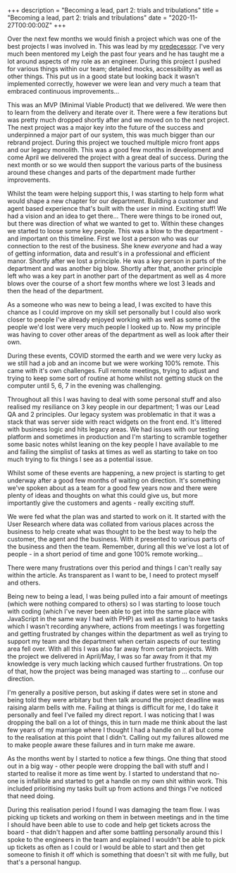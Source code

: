 
+++
description = "Becoming a lead, part 2: trials and tribulations"
title = "Becoming a lead, part 2: trials and tribulations"
date = "2020-11-27T00:00:00Z"
+++

Over the next few months we would finish a project which was one of the best projects I was involved in. This was lead by my [predecessor](https://www.linkedin.com/in/leigh-mills-606b8b68/). I've very much been mentored my Leigh the past four years and he has taught me a lot around aspects of my role as an engineer. During this project I pushed for various things within our team; detailed mocks, accessibility as well as other things. This put us in a good state but looking back it wasn't implemented correctly, however we were lean and very much a team that embraced continuous improvements...

This was an MVP (Minimal Viable Product) that we delivered. We were then to learn from the delivery and iterate over it. There were a few iterations but was pretty much dropped shortly after and we moved on to the next project. The next project was a major key into the future of the success and underpinned a major part of our system, this was much bigger than our rebrand project. During this project we touched multiple micro front apps and our legacy monolith. This was a good few months in development and come April we delivered the project with a great deal of success. During the next month or so we would then support the various parts of the business around these changes and parts of the department made further improvements.

Whilst the team were helping support this, I was starting to help form what would shape a new chapter for our department. Building a customer and agent based experience that's built with the user in mind. Exciting stuff! We had a vision and an idea to get there... There were things to be ironed out, but there was direction of what we wanted to get to. Within these changes we started to loose some key people. This was a blow to the department - and important on this timeline. First we lost a person who was our connection to the rest of the business. She knew _everyone_ and had a way of getting information, data and result's in a professional and efficient manor. Shortly after we lost a principle. He was a key person in parts of the department and was another big blow. Shortly after that, another principle left who was a key part in another part of the department as well as 4 more blows over the course of a short few months where we lost 3 leads and then the head of the department.

As a someone who was new to being a lead, I was excited to have this chance as I could improve on my skill set personally but I could also work closer to people I've already enjoyed working with as well as some of the people we'd lost were very much people I looked up to. Now my principle was having to cover other areas of the department as well as look after their own. 

During these events, COVID stormed the earth and we were very lucky as we still had a job and an income but we were working 100% remote. This came with it's own challenges. Full remote meetings, trying to adjust and trying to keep some sort of routine at home whilst not getting stuck on the computer until 5, 6, 7 in the evening was challenging.

Throughout all this I was having to deal with some personal stuff and also realised my resiliance on 3 key people in our department; 1 was our Lead QA and 2 principles. Our legacy system was problematic in that it was a stack that was server side with react widgets on the front end. It's littered with business logic and hits legacy areas. We had issues with our testing platform and sometimes in production and I'm starting to scramble together some basic notes whilst leaning on the key people I have available to me and failing the simplist of tasks at times as well as starting to take on too much trying to fix things I see as a potential issue.

Whilst some of these events are happening, a new project is starting to get underway after a good few months of waiting on direction. It's something we've spoken about as a team for a good few years now and there were plenty of ideas and thoughts on what this could give us, but more importantly give the customers and agents - really exciting stuff.

We were fed what the plan was and started to work on it. It started with the User Research where data was collated from various places across the business to help create what was thought to be the best way to help the customer, the agent and the business. With it presented to various parts of the business and then the team. Remember, during all this we've lost a lot of people - in a short period of time and gone 100% remote working...

There were many frustrations over this period and things I can't really say within the article. As transparent as I want to be, I need to protect myself and others.

Being new to being a lead, I was being pulled into a fair amount of meetings (which were nothing compared to others) so I was starting to loose touch with coding (which I've never been able to get into the same place with JavaScript in the same way I had with PHP) as well as starting to have tasks which I wasn't recording anywhere, actions from meetings I was forgetting and getting frustrated by changes within the department as well as trying to support my team and the department when certain aspects of our testing area fell over. With all this I was also far away from certain projects. With the project we delivered in April/May, I was so far away from it that my knowledge is very much lacking which caused further frustrations. On top of that, how the project was being managed was starting to ... confuse our direction.

I'm generally a positive person, but asking if dates were set in stone and being told they were arbitary but then talk around the project deadline was raising alarm bells with me. Failing at things is difficult for me, I do take it personally and feel I've failed my direct report. I was noticing that I was dropping the ball on a lot of things, this in turn made me think about the last few years of my marriage where I thought I had a handle on it all but come to the realisation at this point that I didn't. Calling out my failures allowed me to make people aware these failures and in turn make me aware.

As the months went by I started to notice a few things. One thing that stood out in a big way - other people were dropping the ball with stuff and I started to realise it more as time went by. I started to understand that no-one is infallible and started to get a handle on my own shit within work. This included prioritising my tasks built up from actions and things I've noticed that need doing.

During this realisation period I found I was damaging the team flow. I was picking up tickets and working on them in between meetings and in the time I should have been able to use to code and help get tickets across the board - that didn't happen and after some battling personally around this I spoke to the engineers in the team and explained I wouldn't be able to pick up tickets as often as I could or I would be able to start and then get someone to finish it off which is something that doesn't sit with me fully, but that's a personal hangup.


<!--
# 12 months later, or present day...

October was meant to be the delivery of a brand new micro front end. This was extracting some functionality from our legacy codebase as well as helping tackle an issue within the business. During this time I wanted to limit the dependency on our legacy codebase and get another service out to extract that functionality. On top of that I've been aware of how long it currently takes to deliver a new micro front end as well as the issues that come with it.

Within digital, we are [Lean](https://www.lean.org/WhatsLean/) and deliver work that has value. This can be something very small or large, naturally... We also work in pods which contain the following roles; user experience, quality assurance, API engineer, three software engineers, a lead and a product owner. The teams focus on a specific product area. We handle the fun part - the account area. This can include anything from managing your account to signing up for a smart meter.

Up until April/May my role was simple, lead the team to help support on a roll out of a new identity service. This would lead the way forward to allow us to make a huge move forward with how we think about our customers and empower them to manage multiple accounts without having to log out and back in with a different account as well as a lot more cool stuff. Then, when that project was delivered, we supported post roll-out across the business where required. Whilst the team was doing that I got involved in a lot of meetings which was to allow us identify what our next project was. This was a problem looking back...

Some background; we worked previously with a monolith PHP application. As everything you work on in a new job there are areas where you wish is was not so complex, however part of being a software engineer is that you don't get to always work in greenfield projects; if you did, you would be amazing at build new stuff but never understand how to maintain legacy code and understand identifying issues or potential issues with codebases. Unfortunately, the world of software isn't always able to accommodate SOLID, DDD, BDD and what other practice you want to use. For the past few years, one of our aims in our pod was to break up this monolith and extract to micro front ends. This was planned a few times and me and another [amazing engineer](https://www.steadweb.co.uk/about) worked on getting something put together which involved PHP7, SlimPHP and ReactPHP. The plan was to put something into production with the initial value of moving key areas of the monolith into micro sized websites and then we could iterate on them with ReactJS to bring inline with the rest of the department. We probably got about 80% of the way there and then it was stopped due to various big projects taking importance.

Now, back to that problem. Value can be a very subjective thing in my eyes. You are employed by a business, their aim is to make money. To do that you need to get customers. To get customers you need to put stuff out there to attract them. Part of our problem in our pod is to keep them interested. That's hard to do, unless you have a user experience team that were good at research and thinking about the customer. Luckily, we have a small pot of these people embedded into our department - and they are _very_ good. Now, you need to know what the problem is. Once you have the problem you can go away and solve the problem, sorted.. _right?_.

Well, not exactly. To get the value you need to research. To research you need enough data and feedback to lead your hypothesis, which is fine.. We have plenty of that. Now you need direction. This can be the problem as in any business you can have miss-alignment. This part, this is deadly. I'm very much a customer first approach, without the customer there is no business. That's a key fact people seem to forget. Many times I've been in places where I've asked about the end user from testing to implementation and more than I'd like to admit I get "Works on my machine" or "I think the customer would love it, it's what we get emails about". The latter is always based off assumption as a customer asks for x but they add y as it's largely based on their idea and fed down to lead the design and then passed to the devs to implement.

This is wrong, but happens more often than you think.

The latest project we've [nearly] delivered is taking 3 key areas and merging them into one page. This was done with the research loops required - where you take the feedback, create something in wireframe form, test it and then iterate over one or two more times. We then broke them designs up and created high level tickets. Once that was done, we started working on them and ... Frustrations started.

This was based on the fact that the direction we were given was based on something from the business - which is fine and I agree with the drive based on this. However, more people got involved and the value started to be blurred.

Everyone has there own selfish needs when you are part of something. It's human nature to want something to help with your tasks, workload and what ever else but, you need to ensure you are aligned with what you are trying to achieve. I have my own selfish need from this project and future projects - From Christmas Eve this year (2020) I will be the only person currently able to maintain our current code base. I've no where near the domain knowledge that previous people to me have had around how business logic is implemented across the code base as well as certain functionality and what changes elsewhere in the business could affect this application. So, with that I have been very open with people and told them that if we can at least use this as a way to extract the domain out of the current codebase then I will be very much up for that, and anything else is a bonus from a technical point of view. The thing is, it can't stop there as the business have there requirements. Design/UX will want their changes to be implemented, the API team will want their changes and so on, and so on... This is where you have alignment. This really wasn't the case.

On top of that, due to miss-alignment we managed to miss out on certain things like the ability to understand the domain fully and have contextual awareness to help support all in the team and have a full understanding.

I've very much witnessed a fair amount over the past few months as a lead and had to undergo a lot of learning through frustrations around difficult meetings with people within my team and outside. I've had to push hard on people trying to get dates and so on, whilst trying to raise potential issues with the affects on customers. All the while I've lost focus on the following; the value and alignment.

*The value*: This is something that I should have got upfront. I had my value, I understood the UX value and I understood the value from the business. 

*Alignment*: Quite simply, there wasn't much of it looking back. It was a case of "this thing  needs to be done to impact on this thing over here". As the project went on different parts of the business were after different things that I wasn't aware of, or at least not fully aware of.

As we've developed this micro front-end we've ran into small issues and mistakes around assumption - I know, you should never assume _anything_... These aren't just mistakes though - these are what my eight year old daughter call "marvelous mistakes". Mistakes that you can learn from, and one thing I also pride myself on is the ability to admit errors and try to correct them.

In this project, I've made a fair amount. But these aren't mistakes that solely rely on myself. Who ever is included in that, it doesn't matter as its a collaborative thing - you work in a team, changes happen and people get busy or their priorities change due to these changes and what ever else. Being the person I am I went away and had various discussions with my girlfriend to both invalidate and validate my thoughts on things. I drew out various ideas of what I thought I should put in place around a process of some sort. After a few drafts I went and shown other leads I looked up to, as well as my lead - someone who has mentored me from a software engineer to a senior to a lead. After some back and forth I had something I could present to the team.

This was a lesson in itself...
-->
